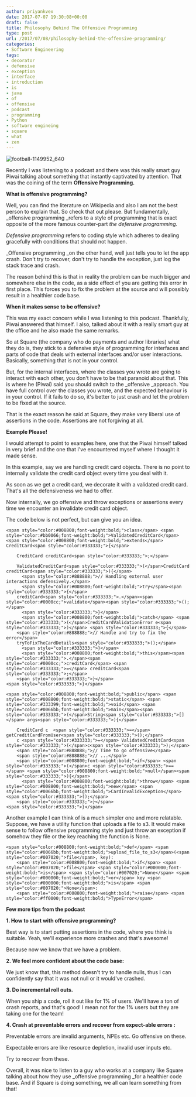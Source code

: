 ```yaml
---
author: priyankvex
date: 2017-07-07 19:30:08+00:00
draft: false
title: Philosophy Behind The Offensive Programming
type: post
url: /2017/07/08/philosophy-behind-the-offensive-programming/
categories:
- Software Engineering
tags:
- decorator
- defensive
- exception
- interface
- introduction
- is
- java
- of
- offensive
- podcast
- programming
- Python
- software engineing
- square
- what
- zen
---
```


![football-1149952_640](https://priyankvex.files.wordpress.com/2017/07/football-1149952_640.jpg)


Recently I was listening to a podcast and there was this really smart guy Piwai talking about something that instantly captivated by attention. That was the coining of the term **Offensive Programming.**

**What is offensive programming?**

Well, you can find the literature on  Wikipedia and also I am not the best person to explain that. So check that out please. But fundamentally, _offensive programming _refers to a style of programming that is exact opposite of the more famous counter-part _the defensive programming._

_Defensive programming_ refers to coding style which adheres to dealing gracefully with conditions that should not happen.

_Offensive programming _on the other hand, well just tells you to let the app crash. Don't try to recover, don't try to handle the exception, just log the stack trace and crash.

The reason behind this is that in reality the problem can be much bigger and somewhere else in the code, as a side effect of you are getting this error in first place. This forces you to fix the problem at the source and will possibly result in a healthier code base.

**When it makes sense to be offensive?**

This was my exact concern while I was listening to this podcast. Thankfully, Piwai answered that himself. I also, talked about it with a really smart guy at the office and he also made the same remarks.

So at Square (the company who do payments and author libraries) what they do is, they stick to a defensive style of programming  for interfaces and parts of code that deals with external interfaces and/or user interactions. Basically, something that is not in your control.

But, for the internal interfaces, where the classes you wrote are going to interact with each other, you don't have to be that paranoid about that. This is where he (Piwai) said you should switch to the _offensive _approach. You have full control over the classes you wrote, and the expected behaviour is in your control. If it fails to do so, it's better to just crash and let the problem to be fixed at the source.

That is the exact reason he said at Square, they make very liberal use of assertions in the code. Assertions are not forgiving at all.

**Example Please!**

I would attempt to point to examples here, one that the Piwai himself talked in very brief and the one that I've encountered myself where I thought it made sense.

In this example, say we are handling credit card objects. There is no point to internally validate the credit card object every time you deal with it.

As soon as we get a credit card, we decorate it with a validated credit card. That's all the defensiveness we had to offer.

Now internally, we go offensive and throw exceptions or assertions every time we encounter an invalidate credit card object.

The code below is not perfect, but can give you an idea.




    
    <span style="color:#008800;font-weight:bold;">class</span> <span style="color:#bb0066;font-weight:bold;">ValidatedCreditCard</span> <span style="color:#008800;font-weight:bold;">extends</span> CreditCard<span style="color:#333333;">{</span>
    
        CreditCard creditCard<span style="color:#333333;">;</span>
    
        ValidatedCreditCard<span style="color:#333333;">(</span>CreditCard creditCard<span style="color:#333333;">){</span>
          <span style="color:#888888;">// Handling external user interactions defensively.</span>
          <span style="color:#008800;font-weight:bold;">try</span><span style="color:#333333;">{</span>
    	creditCard<span style="color:#333333;">.</span><span style="color:#0000cc;">validate</span><span style="color:#333333;">();</span>
          <span style="color:#333333;">}</span>
          <span style="color:#008800;font-weight:bold;">catch</span> <span style="color:#333333;">(</span>CreditCardValidationError e<span style="color:#333333;">)</span> <span style="color:#333333;">{</span>
    	<span style="color:#888888;">// Handle and try to fix the error</span>
    	tryToFixTheCardDetails<span style="color:#333333;">();</span>
          <span style="color:#333333;">}</span>
          <span style="color:#008800;font-weight:bold;">this</span><span style="color:#333333;">.</span><span style="color:#0000cc;">creditCard</span> <span style="color:#333333;">=</span> creditCard<span style="color:#333333;">;</span>
        <span style="color:#333333;">}</span>
    <span style="color:#333333;">}</span>
    
    <span style="color:#008800;font-weight:bold;">public</span> <span style="color:#008800;font-weight:bold;">static</span> <span style="color:#333399;font-weight:bold;">void</span> <span style="color:#0066bb;font-weight:bold;">main</span><span style="color:#333333;">(</span>String<span style="color:#333333;">[]</span> args<span style="color:#333333;">){</span>
    
        CreditCard c  <span style="color:#333333;">=</span> getCreditCardFromUser<span style="color:#333333;">();</span>
        c <span style="color:#333333;">=</span> ValidatedCreditCard<span style="color:#333333;">(</span>c<span style="color:#333333;">);</span>
        <span style="color:#888888;">// Time to go offensive</span>
        <span style="color:#888888;">// ...</span>
        <span style="color:#008800;font-weight:bold;">if</span> <span style="color:#333333;">(</span>c <span style="color:#333333;">==</span> <span style="color:#008800;font-weight:bold;">null</span><span style="color:#333333;">){</span>
          <span style="color:#008800;font-weight:bold;">throw</span> <span style="color:#008800;font-weight:bold;">new</span> <span style="color:#0066bb;font-weight:bold;">CardInvalidException</span><span style="color:#333333;">();</span>
        <span style="color:#333333;">}</span>
    <span style="color:#333333;">}</span>





Another example I can think of is a much simpler one and more relatable.
Suppose, we have a utility function that uploads a file to s3.
It would make sense to follow offensive programming style and just throw an exception if somehow they file or the key reaching the function is None.




    
    <span style="color:#008800;font-weight:bold;">def</span> <span style="color:#0066bb;font-weight:bold;">upload_file_to_s3</span>(<span style="color:#007020;">file</span>, key):
        <span style="color:#008800;font-weight:bold;">if</span> <span style="color:#007020;">file</span> <span style="color:#000000;font-weight:bold;">is</span> <span style="color:#007020;">None</span> <span style="color:#000000;font-weight:bold;">or</span> key <span style="color:#000000;font-weight:bold;">is</span> <span style="color:#007020;">None</span>:
    	<span style="color:#008800;font-weight:bold;">raise</span> <span style="color:#ff0000;font-weight:bold;">TypeError</span>
    







**Few more tips from the podcast**

**1. How to start with offensive programming?**

Best way is to start putting assertions in the code, where you think is suitable. Yeah, we'll experience more crashes and that's awesome!

Because now we know that we have a problem.

**2.  We feel more confident about the code base:**

We just know that, this method doesn't try to handle nulls, thus I can confidently say that it was not null or it would've crashed.

**3. Do incremental roll outs.**

When you ship a code, roll it out like for 1% of users. We'll have a ton of crash reports, and that's good! I mean not for the 1% users but they are taking one for the team!

**4. Crash at preventable errors and recover from expect-able errors :**

Preventable errors are invalid arguments, NPEs etc. Go offensive on these.

Expectable errors are like resource depletion, invalid user inputs etc.

Try to recover from these.



Overall, it was nice to listen to a guy who works at a company like Square talking about how they use _offensive programming _for a healthier code base. And if Square is doing something, we all can learn something from that!
